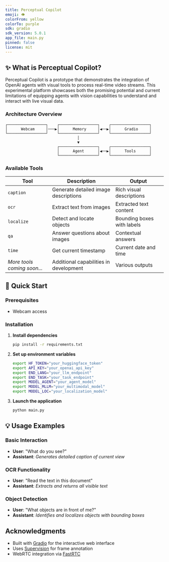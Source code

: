 ```yaml
---
title: Perceptual Copilot
emoji: 👁️
colorFrom: yellow
colorTo: purple
sdk: gradio
sdk_version: 5.0.1
app_file: main.py
pinned: false
license: mit
---
```


## ✨ What is Perceptual Copilot?

Perceptual Copilot is a prototype that demonstrates the integration of OpenAI agents with visual tools to process real-time video streams. This experimental platform showcases both the promising potential and current limitations of equipping agents with vision capabilities to understand and interact with live visual data. 


### Architecture Overview



```
┌─────────────────┐    ┌─────────────────┐    ┌─────────────────┐
│      Webcam     │───▶│      Memory     │◀──▶│      Gradio     │
└─────────────────┘    └─────────────────┘    └─────────────────┘
                                │
                                ▼
                       ┌─────────────────┐    ┌─────────────────┐
                       │      Agent      │◀──▶│      Tools      │
                       └─────────────────┘    └─────────────────┘
```

### Available Tools

| Tool | Description | Output |
|------|-------------|---------|
| `caption` | Generate detailed image descriptions | Rich visual descriptions |
| `ocr` | Extract text from images | Extracted text content |
| `localize` | Detect and locate objects | Bounding boxes with labels |
| `qa` | Answer questions about images | Contextual answers |
| `time` | Get current timestamp | Current date and time |
| _More tools coming soon..._ | Additional capabilities in development | Various outputs |

## 🚀 Quick Start

### Prerequisites

- Webcam access

### Installation

1. **Install dependencies**
   ```bash
   pip install -r requirements.txt
   ```

2. **Set up environment variables**
   ```bash
   export HF_TOKEN="your_huggingface_token"
   export API_KEY="your_openai_api_key"
   export END_LANG="your_llm_endpoint"
   export END_TASK="your_task_endpoint"
   export MODEL_AGENT="your_agent_model"
   export MODEL_MLLM="your_multimodal_model"
   export MODEL_LOC="your_localization_model"
   ```

3. **Launch the application**
   ```bash
   python main.py
   ```

## 💡 Usage Examples

### Basic Interaction
- **User**: "What do you see?"
- **Assistant**: *Generates detailed caption of current view*

### OCR Functionality
- **User**: "Read the text in this document"
- **Assistant**: *Extracts and returns all visible text*

### Object Detection
- **User**: "What objects are in front of me?"
- **Assistant**: *Identifies and localizes objects with bounding boxes*


## Acknowledgments

- Built with [Gradio](https://gradio.app/) for the interactive web interface
- Uses [Supervision](https://supervision.roboflow.com/) for frame annotation
- WebRTC integration via [FastRTC](https://github.com/gradio-app/gradio)

